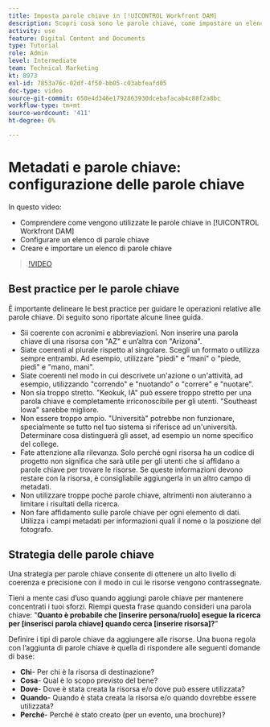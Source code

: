 ```yaml
---
title: Imposta parole chiave in [!UICONTROL Workfront DAM]
description: Scopri cosa sono le parole chiave, come impostare un elenco di parole chiave e come creare e importare un elenco di parole chiave in [!UICONTROL Workfront DAM].
activity: use
feature: Digital Content and Documents
type: Tutorial
role: Admin
level: Intermediate
team: Technical Marketing
kt: 8973
exl-id: 7853a76c-02df-4f50-bb05-c03abfeafd05
doc-type: video
source-git-commit: 650e4d346e1792863930dcebafacab4c88f2a8bc
workflow-type: tm+mt
source-wordcount: '411'
ht-degree: 0%

---
```


# Metadati e parole chiave: configurazione delle parole chiave

In questo video:

* Comprendere come vengono utilizzate le parole chiave in [!UICONTROL Workfront DAM]
* Configurare un elenco di parole chiave
* Creare e importare un elenco di parole chiave

>[!VIDEO](https://video.tv.adobe.com/v/335236/?quality=12&learn=on)

## Best practice per le parole chiave

È importante delineare le best practice per guidare le operazioni relative alle parole chiave. Di seguito sono riportate alcune linee guida.

* Sii coerente con acronimi e abbreviazioni. Non inserire una parola chiave di una risorsa con &quot;AZ&quot; e un’altra con &quot;Arizona&quot;.
* Siate coerenti al plurale rispetto al singolare. Scegli un formato o utilizza sempre entrambi. Ad esempio, utilizzare &quot;piedi&quot; e &quot;mani&quot; o &quot;piede, piedi&quot; e &quot;mano, mani&quot;.
* Siate coerenti nel modo in cui descrivete un&#39;azione o un&#39;attività, ad esempio, utilizzando &quot;correndo&quot; e &quot;nuotando&quot; o &quot;correre&quot; e &quot;nuotare&quot;.
* Non sia troppo stretto. &quot;Keokuk, IA&quot; può essere troppo stretto per una parola chiave e completamente irriconoscibile per gli utenti. &quot;Southeast Iowa&quot; sarebbe migliore.
* Non essere troppo ampio. &quot;Università&quot; potrebbe non funzionare, specialmente se tutto nel tuo sistema si riferisce ad un&#39;università. Determinare cosa distinguerà gli asset, ad esempio un nome specifico del college.
* Fate attenzione alla rilevanza. Solo perché ogni risorsa ha un codice di progetto non significa che sarà utile per gli utenti che si affidano a parole chiave per trovare le risorse. Se queste informazioni devono restare con la risorsa, è consigliabile aggiungerla in un altro campo di metadati.
* Non utilizzare troppe poche parole chiave, altrimenti non aiuteranno a limitare i risultati della ricerca.
* Non fare affidamento sulle parole chiave per ogni elemento di dati. Utilizza i campi metadati per informazioni quali il nome o la posizione del fotografo.

## Strategia delle parole chiave

Una strategia per parole chiave consente di ottenere un alto livello di coerenza e precisione con il modo in cui le risorse vengono contrassegnate.

Tieni a mente casi d’uso quando aggiungi parole chiave per mantenere concentrati i tuoi sforzi. Riempi questa frase quando consideri una parola chiave: &quot;**Quanto è probabile che [inserire persona/ruolo] esegue la ricerca per [inserisci parola chiave] quando cerca [inserire risorsa]?**&quot;

Definire i tipi di parole chiave da aggiungere alle risorse. Una buona regola con l’aggiunta di parole chiave è quella di rispondere alle seguenti domande di base:

* **Chi**- Per chi è la risorsa di destinazione?
* **Cosa**- Qual è lo scopo previsto del bene?
* **Dove**- Dove è stata creata la risorsa e/o dove può essere utilizzata?
* **Quando**- Quando è stata creata la risorsa e/o quando dovrebbe essere utilizzata?
* **Perché**- Perché è stato creato (per un evento, una brochure)?

